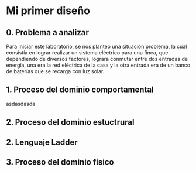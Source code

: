 <h1>Mi primer diseño</h1> 
<h2>0. Problema a analizar</h2>
Para iniciar este laboratorio, se nos planteó una situación problema, la cual consistía en lograr realizar un sistema eléctrico para una finca, que dependiendo de diversos factores, lograra conmutar entre dos entradas de energía, una era la red eléctrica de la casa y la otra entrada era de un banco de baterías que se recarga con luz solar. 
<h2>1. Proceso del dominio comportamental</h2>
asdasdasda
<h2>2. Proceso del dominio estuctrural</h2>
<h2>2. Lenguaje Ladder</h2>
<h2>3. Proceso del dominio físico</h2>
